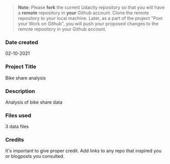 >**Note**: Please **fork** the current Udacity repository so that you will have a **remote** repository in **your** Github account. Clone the remote repository to your local machine. Later, as a part of the project "Post your Work on Github", you will push your proposed changes to the remote repository in your Github account.

### Date created
02-10-2021

### Project Title
Bike share analysis

### Description
Analysis of bike share data

### Files used
3 data files

### Credits
It's important to give proper credit. Add links to any repo that inspired you or blogposts you consulted.

